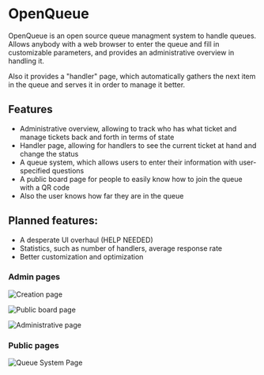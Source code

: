 # OpenQueue

OpenQueue is an open source queue managment system to handle queues. Allows anybody with a web browser to enter the queue and fill in customizable parameters, and provides an administrative overview in handling it.

Also it provides a "handler" page, which automatically gathers the next item in the queue and serves it in order to manage it better.

## Features

- Administrative overview, allowing to track who has what ticket and manage tickets back and forth in terms of state
- Handler page, allowing for handlers to see the current ticket at hand and change the status
- A queue system, which allows users to enter their information with user-specified questions
- A public board page for people to easily know how to join the queue with a QR code
- Also the user knows how far they are in the queue

## Planned features:
- A desperate UI overhaul (HELP NEEDED)
- Statistics, such as number of handlers, average response rate
- Better customization and optimization

### Admin pages

![Creation page](https://i.imgur.com/WHMdhe3.png)

![Public board page](https://i.imgur.com/oIzeKc6.png)

![Administrative page](https://i.imgur.com/4BRquvv.png)

### Public pages
![Queue System Page](https://i.imgur.com/aiewA08.png)


